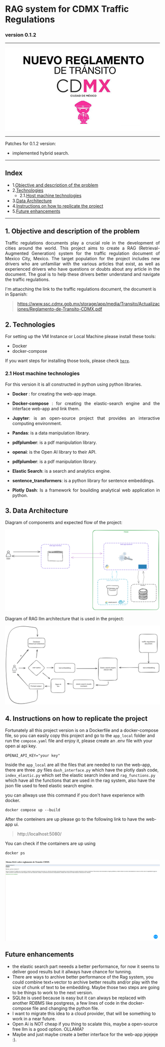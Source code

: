 # RAG system for CDMX Traffic Regulations
### version 0.1.2
---

<p align="center">
  <img src="images\650_1200.jpg">
</p>

---
Patches for 0.1.2 version:
- implemented hybrid search.
---
## Index
- 1.[Objective and description of the problem](#1-objective-and-description-of-the-problem)
- 2.[Technologies](#2-technologies)
  - 2.1.[Host machine technologies](#21-host-machine-technologies)
- 3.[Data Architecture](#3-data-architecture)
- 4.[Instructions on how to replicate the project](#4-instructions-on-how-to-replicate-the-project)
- 5.[Future enhancements](#5-future-enhancements)

---
## 1. Objective and description of the problem
<p align="justify">
Traffic regulations documents play a crucial role in the development of cities around the world. This project aims to create a RAG (Retrieval-Augmented Generation) system for the traffic regulation document of Mexico City, Mexico. The target population for the project includes new drivers who are unfamiliar with the various articles that exist, as well as experienced drivers who have questions or doubts about any article in the document. The goal is to help these drivers better understand and navigate the traffic regulations.
</p>

I'm attacching the link to the traffic regulations document, the document is in Spanish:
>https://www.ssc.cdmx.gob.mx/storage/app/media/Transito/Actualizaciones/Reglamento-de-Transito-CDMX.pdf

## 2. Technologies
For setting up the VM Instance or Local Machine please install these tools:
- Docker
- docker-compose
  
If you want steps for installing those tools, please check [`here`](./create_instance.md).

### 2.1  Host machine technologies
For this version it is all constructed in python using python libraries.
- <p align="justify">
  <b>Docker</b> : for creating the web-app image.
  </p>
- <p align="justify">
  <b>Docker-compose</b> : for creating the elastic-search engine and the interface web-app and link them.
  </p>

- <p align="justify">
  <b>Jupyter</b>:  is an open-source project that provides an interactive computing environment.
  </p>
  
- <p align="justify">
  <b>Pandas</b>:  is a data manipulation library.
  </p>

- <p align="justify">
  <b>pdfplumber</b>: is a pdf manipulation library.
  </p>

- <p align="justify">
  <b>openai</b>: is the Open AI library to their API.
  </p>

- <p align="justify">
  <b>pdfplumber</b>: is a pdf manipulation library.
  </p>
  
- <p align="justify">
  <b>Elastic Search</b>: is a search and analytics engine.
  </p>

- <p align="justify">
  <b>sentence_transformers</b>: is a python library for sentence embeddings.
  </p>

- <p align="justify">
  <b>Plotly Dash</b>: Is a framework for bouilding analytical web application in python.
  </p>
  
## 3. Data Architecture
Diagram of components and expected flow of the project:
<p align="center">
  <img src="images\transit_diagram_architecture_v1.svg">
</p>

Diagram of RAG llm architecture that is used in the project:
<p align="center">
  <img src="images\data_cycle_diagram_v2.svg">
</p>

## 4. Instructions on how to replicate the project
Fortunately all this project version is on a Dockerfile and a docker-compose file, so you can easily copy this project and go to the <code>app_local</code> folder and run the <code>compose.yaml</code> file and enjoy it, please create an .env file with your open ai api key.

```
OPENAI_API_KEY="your key"
```
Inside the <code>app_local</code> are all the files that are needed to run the web-app, there are three .py files <code>dash_interface.py</code> which have the plotly dash code, <code>index_elastic.py</code> which set the elastic search index and <code>rag_functions.py</code> which have all the functions that are used in the rag system, also have the json file used to feed elastic search engine.

you can allways use this command if you don't have experience with docker.
```
docker compose up --build
```
After the conteiners are up please go to the following link to have the web-app ui.
> http://localhost:5080/

You can check if the containers are up using 

```
docker ps
```

<p align="center">
  <img src="images\rag_prueba.png">
</p>

## Future enhancements
- the elastic search part neeeds a better performance, for now it seems to deliver good results but it allways have chance for tunning.
- There are ways to archive better performance of the Rag system, you could combine text+vector to archive better results and/or play with the size of chunk of text to be embedding. Maybe those two steps are going to be things to work to the next version.
- SQLite is used because is easy but it can always be replaced with another RDBMS like postgress, a few lines of code in the docker-compose file and changing the python file.
- I want to migrate this idea to a cloud provider, that will be something to work in a near future.
- Open Ai is NOT cheap if you thing to scalate this, maybe a open-source free llm is a good option. OLLAMA?
- Maybe and just maybe create a better interface for the web-app jejejeje :).
